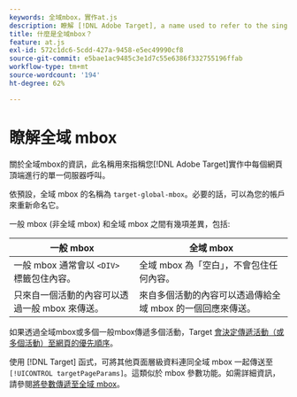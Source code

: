```yaml
---
keywords: 全域mbox，實作at.js
description: 瞭解 [!DNL Adobe Target], a name used to refer to the single server call made at the top of each web page in your [!DNL Target] 實作中的全域mbox。
title: 什麼是全域mbox？
feature: at.js
exl-id: 572c1dc6-5cdd-427a-9458-e5ec49990cf8
source-git-commit: e5bae1ac9485c3e1d7c55e6386f332755196ffab
workflow-type: tm+mt
source-wordcount: '194'
ht-degree: 62%

---
```


# 瞭解全域 mbox

關於全域mbox的資訊，此名稱用來指稱您[!DNL Adobe Target]實作中每個網頁頂端進行的單一伺服器呼叫。

依預設，全域 mbox 的名稱為 `target-global-mbox`。必要的話，可以為您的帳戶來重新命名它。

一般 mbox (非全域 mbox) 和全域 mbox 之間有幾項差異，包括:

| 一般 mbox | 全域 mbox |
|--- |--- |
| 一般 mbox 通常會以 `<DIV>` 標籤包住內容。 | 全域 mbox 為「空白」，不會包住任何內容。 |
| 只來自一個活動的內容可以透過一般 mbox 來傳送。 | 來自多個活動的內容可以透過傳給全域 mbox 的一個回應來傳送。 |

如果透過全域mbox或多個一般mbox傳遞多個活動，Target [會決定傳遞活動（或多個活動）至網頁的優先順序](https://experienceleague.adobe.com/docs/target/using/activities/priority.html)。

使用 [!DNL Target] 函式，可將其他頁面層級資料連同全域 mbox 一起傳送至 `[!UICONTROL targetPageParams]`。這類似於 mbox 參數功能。如需詳細資訊，請參閱[將參數傳遞至全域 mbox](/help/dev/implement/client-side/atjs/global-mbox/pass-parameters-to-global-mbox.md)。
